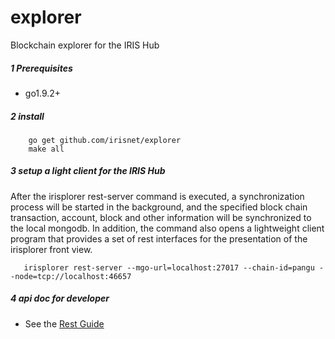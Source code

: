 # explorer
Blockchain explorer for the IRIS Hub
##### 1 Prerequisites

* go1.9.2+

##### 2 install

```golang
    go get github.com/irisnet/explorer
    make all
```

##### 3 setup a light client for the IRIS Hub
After the irisplorer rest-server command is executed, a synchronization process will be started in the background, and the specified block chain transaction, account, block and other information will be synchronized to the local mongodb.
In addition, the command also opens a lightweight client program that provides a set of rest interfaces for the presentation of the irisplorer front view.

```golang
   irisplorer rest-server --mgo-url=localhost:27017 --chain-id=pangu --node=tcp://localhost:46657
```

##### 4 api doc for developer 
- See the [Rest Guide](modules/rest/doc.md)
